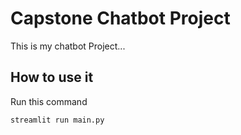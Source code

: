 # Capstone Chatbot Project

This is my chatbot Project...

## How to use it

Run this command

`streamlit run main.py`


<!--
# SDA-bootcamp-project

Stage 1 - Basic Chatbot

A basic chatbot using streamlit and openai api.

Store your `OPENAI_API_KEY` in `.env` file. Run

```
streamlit run chatbot.py
```
to run the app.
-->